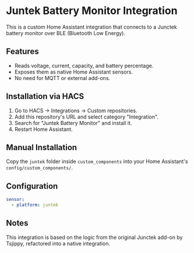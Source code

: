 # Juntek Battery Monitor Integration

This is a custom Home Assistant integration that connects to a Junctek battery monitor over BLE (Bluetooth Low Energy).

## Features

- Reads voltage, current, capacity, and battery percentage.
- Exposes them as native Home Assistant sensors.
- No need for MQTT or external add-ons.

## Installation via HACS

1. Go to HACS → Integrations → Custom repositories.
2. Add this repository's URL and select category "Integration".
3. Search for "Juntek Battery Monitor" and install it.
4. Restart Home Assistant.

## Manual Installation

Copy the `juntek` folder inside `custom_components` into your Home Assistant's `config/custom_components/`.

## Configuration

```yaml
sensor:
  - platform: juntek
```

## Notes

This integration is based on the logic from the original Junctek add-on by Tsjippy, refactored into a native integration.

